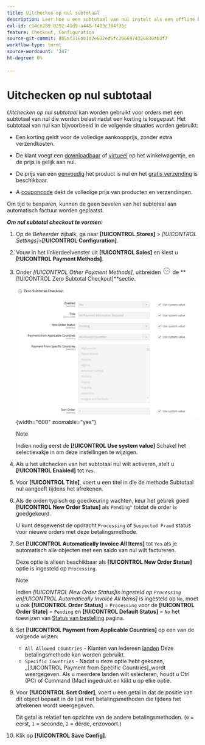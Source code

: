 ```yaml
---
title: Uitchecken op nul subtotaal
description: Leer hoe u een subtotaal van nul instelt als een offline betalingsmethode in uw winkel.
exl-id: c14ce289-8292-41d9-a448-f493c784f35c
feature: Checkout, Configuration
source-git-commit: 8b5af316ab1d2e632ed5fc2066974326830ab3f7
workflow-type: tm+mt
source-wordcount: '347'
ht-degree: 0%

---
```


# Uitchecken op nul subtotaal

_Uitchecken op nul subtotaal_ kan worden gebruikt voor orders met een subtotaal van nul die worden belast nadat een korting is toegepast. Het subtotaal van nul kan bijvoorbeeld in de volgende situaties worden gebruikt:

- Een korting geldt voor de volledige aankoopprijs, zonder extra verzendkosten.

- De klant voegt een [downloadbaar](../catalog/product-create-downloadable.md) of [virtueel](../catalog/product-create-virtual.md) op het winkelwagentje, en de prijs is gelijk aan nul.

- De prijs van een [eenvoudig](../catalog/product-create-simple.md) het product is nul en het [gratis verzending](shipping-free.md) is beschikbaar.

- A [couponcode](../merchandising-promotions/price-rules-cart-coupon.md) dekt de volledige prijs van producten en verzendingen.

Om tijd te besparen, kunnen de geen bevelen van het subtotaal aan automatisch factuur worden geplaatst.

**_Om nul subtotal checkout te vormen:_**

1. Op de _Beheerder_ zijbalk, ga naar **[!UICONTROL Stores]** > _[!UICONTROL Settings]_>**[!UICONTROL Configuration]**.

1. Vouw in het linkerdeelvenster uit **[!UICONTROL Sales]** en kiest u **[!UICONTROL Payment Methods]**.

1. Onder _[!UICONTROL Other Payment Methods]_, uitbreiden ![Expansiekiezer](../assets/icon-display-expand.png) de **[!UICONTROL Zero Subtotal Checkout]**sectie.

   ![Afhandeling nul subtotaal](../configuration-reference/sales/assets/payment-methods-zero-subtotal-checkout.png){width="600" zoomable="yes"}

   >[!NOTE]
   >
   >Indien nodig eerst de **[!UICONTROL Use system value]** Schakel het selectievakje in om deze instellingen te wijzigen.

1. Als u het uitchecken van het subtotaal nul wilt activeren, stelt u **[!UICONTROL Enabled]** tot `Yes`.

1. Voor **[!UICONTROL Title]**, voert u een titel in die de methode Subtotaal nul aangeeft tijdens het afrekenen.

1. Als de orden typisch op goedkeuring wachten, keur het gebrek goed **[!UICONTROL New Order Status]** als `Pending"` totdat de order is goedgekeurd.

   U kunt desgewenst de opdracht `Processing` of `Suspected Fraud` status voor nieuwe orders met deze betalingsmethode.

1. Set **[!UICONTROL Automatically Invoice All Items]** tot `Yes` als je automatisch alle objecten met een saldo van nul wilt factureren.

   Deze optie is alleen beschikbaar als **[!UICONTROL New Order Status]** optie is ingesteld op `Processing`.

   >[!NOTE]
   >
   >Indien _[!UICONTROL New Order Status]_is ingesteld op `Processing` en_[!UICONTROL Automatically Invoice All Items]_ is ingesteld op `No`, moet u ook **[!UICONTROL Order Status]** = `Processing` voor de **[!UICONTROL Order State]** = `Pending` en **[!UICONTROL Default Status]** = `No` het toewijzen van [Status van bestelling](order-status.md#custom-order-status) pagina.

1. Set **[!UICONTROL Payment from Applicable Countries]** op een van de volgende wijzen:

   - `All Allowed Countries` - Klanten van iedereen [landen](../getting-started/store-details.md#country-options) Deze betalingsmethode kan worden gebruikt.
   - `Specific Countries` - Nadat u deze optie hebt gekozen, _[!UICONTROL Payment from Specific Countries]_wordt weergegeven. Als u meerdere landen wilt selecteren, houdt u Ctrl (PC) of Command (Mac) ingedrukt en klikt u op elke optie.

1. Voor **[!UICONTROL Sort Order]**, voert u een getal in dat de positie van dit object bepaalt in de lijst met betalingsmethoden die tijdens het afrekenen wordt weergegeven.

   Dit getal is relatief ten opzichte van de andere betalingsmethoden. (`0` = eerst, `1` = seconde, `2` = derde, enzovoort.)

1. Klik op **[!UICONTROL Save Config]**.
